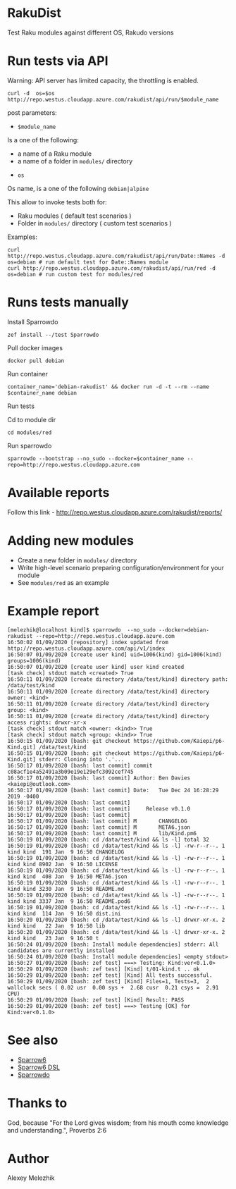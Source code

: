 # RakuDist

Test Raku modules against different OS, Rakudo versions

# Run tests via API

Warning: API server has limited capacity, the throttling is enabled.

`curl -d  os=$os http://repo.westus.cloudapp.azure.com/rakudist/api/run/$module_name`

post parameters:

- `$module_name` 

Is a one of the following:

* a name of a Raku module 
* a name of a folder in `modules/` directory 

- `os` 

Os name, is a one of the following `debian|alpine`

This allow to invoke tests both for:

* Raku modules ( default test scenarios )
* Folder in `modules/` directory ( custom test scenarios  )

Examples:

```
curl http://repo.westus.cloudapp.azure.com/rakudist/api/run/Date::Names -d os=debian # run default test for Date::Names module
curl http://repo.westus.cloudapp.azure.com/rakudist/api/run/red -d os=debian # run custom test for modules/red 
```

# Runs tests manually

Install Sparrowdo

`zef install --/test Sparrowdo`

Pull docker images

`docker pull debian`

Run container

`container_name='debian-rakudist' && docker run -d -t --rm --name $container_name debian`

Run tests

Cd to module dir

`cd modules/red`

Run sparrowdo

`sparrowdo --bootstrap --no_sudo --docker=$container_name --repo=http://repo.westus.cloudapp.azure.com`

# Available reports

Follow this link - http://repo.westus.cloudapp.azure.com/rakudist/reports/

# Adding new modules

* Create a new folder in `modules/` directory
* Write high-level scenario preparing configuration/environment for your module
* See `modules/red` as an example

# Example report

```
[melezhik@localhost kind]$ sparrowdo  --no_sudo --docker=debian-rakudist --repo=http://repo.westus.cloudapp.azure.com
16:50:02 01/09/2020 [repository] index updated from http://repo.westus.cloudapp.azure.com/api/v1/index
16:50:07 01/09/2020 [create user kind] uid=1006(kind) gid=1006(kind) groups=1006(kind)
16:50:07 01/09/2020 [create user kind] user kind created
[task check] stdout match <created> True
16:50:11 01/09/2020 [create directory /data/test/kind] directory path: /data/test/kind
16:50:11 01/09/2020 [create directory /data/test/kind] directory owner: <kind>
16:50:11 01/09/2020 [create directory /data/test/kind] directory group: <kind>
16:50:11 01/09/2020 [create directory /data/test/kind] directory access rights: drwxr-xr-x
[task check] stdout match <owner: <kind>> True
[task check] stdout match <group: <kind>> True
16:50:15 01/09/2020 [bash: git checkout https://github.com/Kaiepi/p6-Kind.git] /data/test/kind
16:50:15 01/09/2020 [bash: git checkout https://github.com/Kaiepi/p6-Kind.git] stderr: Cloning into '.'...
16:50:17 01/09/2020 [bash: last commit] commit c08acf1e4a52491a3b09e19e129efc3092cef745
16:50:17 01/09/2020 [bash: last commit] Author: Ben Davies <kaiepi@outlook.com>
16:50:17 01/09/2020 [bash: last commit] Date:   Tue Dec 24 16:28:29 2019 -0400
16:50:17 01/09/2020 [bash: last commit]
16:50:17 01/09/2020 [bash: last commit]     Release v0.1.0
16:50:17 01/09/2020 [bash: last commit]
16:50:17 01/09/2020 [bash: last commit] M       CHANGELOG
16:50:17 01/09/2020 [bash: last commit] M       META6.json
16:50:17 01/09/2020 [bash: last commit] M       lib/Kind.pm6
16:50:19 01/09/2020 [bash: cd /data/test/kind && ls -l] total 32
16:50:19 01/09/2020 [bash: cd /data/test/kind && ls -l] -rw-r--r--. 1 kind kind  191 Jan  9 16:50 CHANGELOG
16:50:19 01/09/2020 [bash: cd /data/test/kind && ls -l] -rw-r--r--. 1 kind kind 8902 Jan  9 16:50 LICENSE
16:50:19 01/09/2020 [bash: cd /data/test/kind && ls -l] -rw-r--r--. 1 kind kind  408 Jan  9 16:50 META6.json
16:50:19 01/09/2020 [bash: cd /data/test/kind && ls -l] -rw-r--r--. 1 kind kind 3230 Jan  9 16:50 README.md
16:50:19 01/09/2020 [bash: cd /data/test/kind && ls -l] -rw-r--r--. 1 kind kind 3337 Jan  9 16:50 README.pod6
16:50:19 01/09/2020 [bash: cd /data/test/kind && ls -l] -rw-r--r--. 1 kind kind  114 Jan  9 16:50 dist.ini
16:50:20 01/09/2020 [bash: cd /data/test/kind && ls -l] drwxr-xr-x. 2 kind kind   22 Jan  9 16:50 lib
16:50:20 01/09/2020 [bash: cd /data/test/kind && ls -l] drwxr-xr-x. 2 kind kind   23 Jan  9 16:50 t
16:50:24 01/09/2020 [bash: Install module dependencies] stderr: All candidates are currently installed
16:50:24 01/09/2020 [bash: Install module dependencies] <empty stdout>
16:50:27 01/09/2020 [bash: zef test] ===> Testing: Kind:ver<0.1.0>
16:50:29 01/09/2020 [bash: zef test] [Kind] t/01-kind.t .. ok
16:50:29 01/09/2020 [bash: zef test] [Kind] All tests successful.
16:50:29 01/09/2020 [bash: zef test] [Kind] Files=1, Tests=3,  2 wallclock secs ( 0.02 usr  0.00 sys +  2.68 cusr  0.21 csys =  2.91 CPU)
16:50:29 01/09/2020 [bash: zef test] [Kind] Result: PASS
16:50:29 01/09/2020 [bash: zef test] ===> Testing [OK] for Kind:ver<0.1.0>
```

# See also

* [Sparrow6](https://github.com/melezhik/Sparrow6)
* [Sparrow6 DSL](https://github.com/melezhik/Sparrow6/blob/master/documentation/dsl.md)
* [Sparrowdo](https://github.com/melezhik/sparrowdo)

# Thanks to

God, because "For the Lord gives wisdom; from his mouth come knowledge and understanding.", Proverbs 2:6

# Author

Alexey Melezhik

